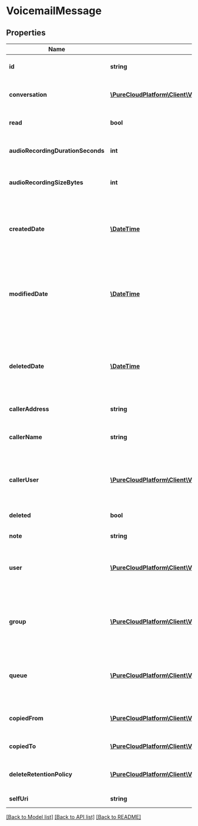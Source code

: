 # VoicemailMessage

## Properties
Name | Type | Description | Notes
------------ | ------------- | ------------- | -------------
**id** | **string** | The globally unique identifier for the object. | [optional] 
**conversation** | [**\PureCloudPlatform\Client\V2\Model\Conversation**](Conversation.md) | The conversation that the voicemail message is associated with | [optional] 
**read** | **bool** | Whether the voicemail message is marked as read | [optional] 
**audioRecordingDurationSeconds** | **int** | The voicemail message&#39;s audio recording duration in seconds | [optional] 
**audioRecordingSizeBytes** | **int** | The voicemail message&#39;s audio recording size in bytes | [optional] 
**createdDate** | [**\DateTime**](\DateTime.md) | The date the voicemail message was created. Date time is represented as an ISO-8601 string. For example: yyyy-MM-ddTHH:mm:ss.SSSZ | [optional] 
**modifiedDate** | [**\DateTime**](\DateTime.md) | The date the voicemail message was last modified. Date time is represented as an ISO-8601 string. For example: yyyy-MM-ddTHH:mm:ss.SSSZ | [optional] 
**deletedDate** | [**\DateTime**](\DateTime.md) | The date the voicemail message deleted property was set to true. Date time is represented as an ISO-8601 string. For example: yyyy-MM-ddTHH:mm:ss.SSSZ | [optional] 
**callerAddress** | **string** | The caller address | [optional] 
**callerName** | **string** | Optionally the name of the caller that left the voicemail message if the caller was a known user | [optional] 
**callerUser** | [**\PureCloudPlatform\Client\V2\Model\User**](User.md) | Optionally the user that left the voicemail message if the caller was a known user | [optional] 
**deleted** | **bool** | Whether the voicemail message has been marked as deleted | [optional] 
**note** | **string** | An optional note | [optional] 
**user** | [**\PureCloudPlatform\Client\V2\Model\User**](User.md) | The user that the voicemail message belongs to or null which means the voicemail message belongs to a group or queue | [optional] 
**group** | [**\PureCloudPlatform\Client\V2\Model\Group**](Group.md) | The group that the voicemail message belongs to or null which means the voicemail message belongs to a user or queue | [optional] 
**queue** | [**\PureCloudPlatform\Client\V2\Model\Queue**](Queue.md) | The queue that the voicemail message belongs to or null which means the voicemail message belongs to a user or group | [optional] 
**copiedFrom** | [**\PureCloudPlatform\Client\V2\Model\VoicemailCopyRecord**](VoicemailCopyRecord.md) | Represents where this voicemail message was copied from | [optional] 
**copiedTo** | [**\PureCloudPlatform\Client\V2\Model\VoicemailCopyRecord[]**](VoicemailCopyRecord.md) | Represents where this voicemail has been copied to | [optional] 
**deleteRetentionPolicy** | [**\PureCloudPlatform\Client\V2\Model\VoicemailRetentionPolicy**](VoicemailRetentionPolicy.md) | The retention policy for this voicemail when deleted is set to true | [optional] 
**selfUri** | **string** | The URI for this object | [optional] 

[[Back to Model list]](../README.md#documentation-for-models) [[Back to API list]](../README.md#documentation-for-api-endpoints) [[Back to README]](../README.md)



